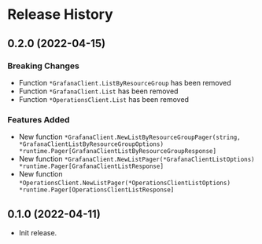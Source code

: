 # Release History

## 0.2.0 (2022-04-15)
### Breaking Changes

- Function `*GrafanaClient.ListByResourceGroup` has been removed
- Function `*GrafanaClient.List` has been removed
- Function `*OperationsClient.List` has been removed

### Features Added

- New function `*GrafanaClient.NewListByResourceGroupPager(string, *GrafanaClientListByResourceGroupOptions) *runtime.Pager[GrafanaClientListByResourceGroupResponse]`
- New function `*GrafanaClient.NewListPager(*GrafanaClientListOptions) *runtime.Pager[GrafanaClientListResponse]`
- New function `*OperationsClient.NewListPager(*OperationsClientListOptions) *runtime.Pager[OperationsClientListResponse]`


## 0.1.0 (2022-04-11)

- Init release.